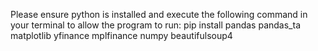 Please ensure python is installed and execute the following command in your terminal to allow the program to run: 
pip install pandas pandas_ta matplotlib yfinance mplfinance numpy beautifulsoup4
